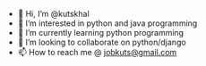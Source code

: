 - 👋 Hi, I’m @kutskhal
- 👀 I’m interested in python and java programming
- 🌱 I’m currently learning python programming
- 💞️ I’m looking to collaborate on python/django
- 📫 How to reach me @ jobkuts@gmail.com
